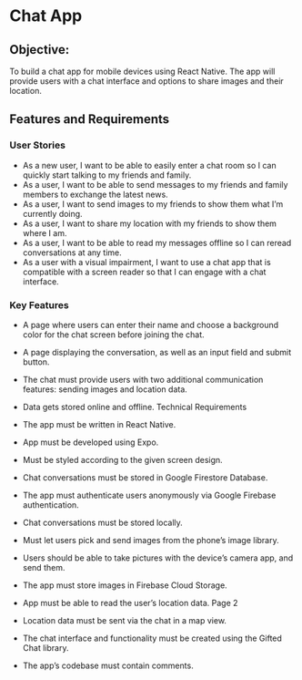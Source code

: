 # Chat App

## Objective:

To build a chat app for mobile devices using React Native. The app will provide users with a chat interface and options to share images and their location.

## Features and Requirements

### User Stories

- As a new user, I want to be able to easily enter a chat room so I can quickly start talking to my friends and family.
- As a user, I want to be able to send messages to my friends and family members to exchange the latest news.
- As a user, I want to send images to my friends to show them what I’m currently doing.
- As a user, I want to share my location with my friends to show them where I am.
- As a user, I want to be able to read my messages offline so I can reread conversations at any
  time.
- As a user with a visual impairment, I want to use a chat app that is compatible with a screen
  reader so that I can engage with a chat interface.

### Key Features

- A page where users can enter their name and choose a background color for the chat screen before joining the chat.
- A page displaying the conversation, as well as an input field and submit button.
- The chat must provide users with two additional communication features: sending images
  and location data.
- Data gets stored online and offline.
  Technical Requirements
- The app must be written in React Native.
- App must be developed using Expo.
- Must be styled according to the given screen design.
- Chat conversations must be stored in Google Firestore Database.
- The app must authenticate users anonymously via Google Firebase authentication.
- Chat conversations must be stored locally.
- Must let users pick and send images from the phone’s image library.
- Users should be able to take pictures with the device’s camera app, and send them.
- The app must store images in Firebase Cloud Storage.
- App must be able to read the user’s location data.
  Page 2

- Location data must be sent via the chat in a map view.
- The chat interface and functionality must be created using the Gifted Chat library.
- The app’s codebase must contain comments.
